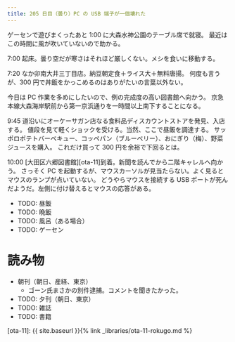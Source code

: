 ```yaml
---
title: 205 日目（曇り）PC の USB 端子が一個壊れた
---
```


ゲーセンで遊びまくったあと 1:00 に大森水神公園のテーブル席で就寝。
最近はこの時間に風が吹いていないので助かる。

7:00 起床。曇り空だが寒さはそれほど厳しくない。メシを食いに移動する。

7:20 なか卯南大井三丁目店。納豆朝定食＋ライス大＋無料唐揚。
何度も言うが、300 円で丼飯をかっこめるのはありがたいの言葉以外ない。

今日は PC 作業を多めにしたいので、例の完成度の高い図書館へ向かう。
京急本線大森海岸駅前から第一京浜通りを一時間以上南下することになる。

9:45 道沿いにオーケーサガン店なる食料品ディスカウントストアを発見、入店する。
値段を見て軽くショックを受ける。当然、ここで昼飯を調達する。
サッポロポテトバーベキュー、コッペパン（ブルーベリー）、おにぎり（梅）、野菜ジュースを購入。
これだけ買って 300 円を余裕で下回るとは。

10:00 [大田区六郷図書館][ota-11]到着。新聞を読んでから二階キャレルへ向かう。
さっそく PC を起動するが、マウスカーソルが見当たらない。よく見るとマウスのランプが点いていない。
どうやらマウスを接続する USB ポートが死んだようだ。左側に付け替えるとマウスの応答がある。

* TODO: 昼飯
* TODO: 晩飯
* TODO: 風呂（ある場合）
* TODO: ゲーセン

# 読み物

* 朝刊（朝日、産経、東京）
  * ゴーン氏まさかの別件逮捕。コメントを聞きたかった。
* TODO: 夕刊（朝日、東京）
* TODO: 雑誌
* TODO: 書籍

[ota-11]: {{ site.baseurl }}{% link _libraries/ota-11-rokugo.md %}
